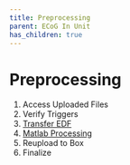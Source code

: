 ```yaml
---
title: Preprocessing
parent: ECoG In Unit
has_children: true
---
```

# Preprocessing
1. Access Uploaded Files
2. Verify Triggers
3. [Transfer EDF](EDFs.md)
4. [Matlab Processing](Preprocessing%20Instructions.html)
5. Reupload to Box
6. Finalize
